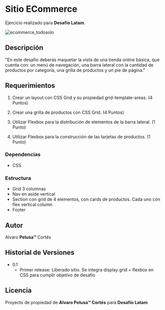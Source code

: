 # Sitio ECommerce

Ejercicio realizado para **Desafío Latam**.

![ecommerce_todosolo](https://github.com/donpelusa/donpelusa/assets/92953141/8ff14f23-f841-46aa-9099-01131423eafd)

## Descripción

"En este desafío deberás maquetar la vista de una tienda online básica, que cuenta con: un menú
de navegación, una barra lateral con la cantidad de productos por categoría, una grilla de
productos y un pie de página."

## Requerimientos

1. Crear un layout con CSS Grid y su propiedad grid-template-areas.
(4 Puntos)

2. Crear una grilla de productos con CSS Grid.
(4 Puntos)

3. Utilizar Flexbox para la distribución de elementos de la barra lateral.
(1 Punto)

4. Utilizar Flexbox para la construcción de las tarjetas de productos.
(1 Punto)

### Dependencias

* CSS

### Estructura

* Grid 3 columnas
* Nav en aside vertical
* Section con grid de 4 elementos, con cards de productos. Cada uno con flex vertical column
* Footer


## Autor

Alvaro **Pelusa™** Cortés

## Historial de Versiones

* 0.1
    * Primer release: Liberado sitio. Se integra display grid + flexbox en CSS para cumplir objetivo de desafio

## Licencia

Proyecto de propiedad de **Alvaro Pelusa™ Cortés** para **Desafío Latam**
